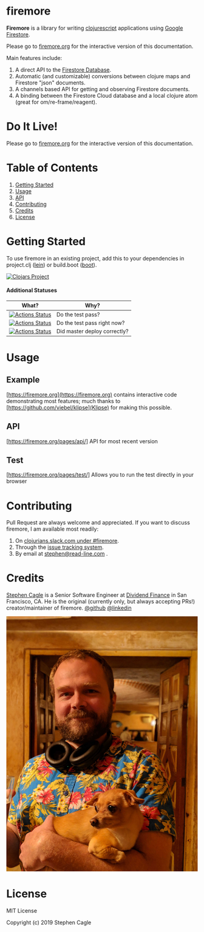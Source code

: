 # firemore

**Firemore** is a library for writing [clojurescript](https://clojurescript.org/) applications using [Google Firestore](https://cloud.google.com/firestore).

Please go to [firemore.org](https://firemore.org) for the interactive version of this documentation.

Main features include:
1. A direct API to the [Firestore Database](https://firebase.google.com/docs/firestore).
1. Automatic (and customizable) conversions between clojure maps and Firestore "json" documents.
1. A channels based API for getting and observing Firestore documents.
1. A binding between the Firestore Cloud database and a local clojure atom (great for om/re-frame/reagent).

# Do It Live!

Please go to [firemore.org](https://firemore.org) for the interactive version of this documentation.

# Table of Contents
1. [Getting Started](#getting_started)
1. [Usage](#usage)
1. [API](#api)
1. [Contributing](#contributing)
1. [Credits](#credits)
1. [License](#license)

# <a id="getting_started"></a>Getting Started

To use firemore in an existing project, add this to your dependencies in project.clj ([lein](https://github.com/technomancy/leiningen)) or build.boot ([boot](https://github.com/boot-clj/boot)).

[![Clojars Project](https://img.shields.io/clojars/v/org.clojars.samedhi/firemore.svg)](https://clojars.org/org.clojars.samedhi/firemore)

#### Additional Statuses

| What?                                                                                                                                        | Why?                         |
|----------------------------------------------------------------------------------------------------------------------------------------------|------------------------------|
| [![Actions Status](https://github.com/samedhi/firemore/workflows/Run%20Test/badge.svg)](https://github.com/samedhi/firemore/actions)         | Do the test pass?            |
| [![Actions Status](HTTP://github.com/samedhi/firemore/workflows/Periodic%20Test/badge.svg)](https://github.com/samedhi/firemore/actions)    | Do the test pass right now?  |
| [![Actions Status](https://github.com/samedhi/firemore/workflows/Master%20on%20Push/badge.svg)](https://github.com/samedhi/firemore/actions) | Did master deploy correctly? |

# <a id="usage"></a>Usage

## Example
[https://firemore.org](https://firemore.org) contains interactive code demonstrating most features; much thanks to [https://github.com/viebel/klipse](Klipse) for making this possible.

## API
[https://firemore.org/pages/api/] API for most recent version

## Test 
[https://firemore.org/pages/test/] Allows you to run the test directly in your browser

# <a id="contributing"></a>Contributing

Pull Request are always welcome and appreciated. If you want to discuss firemore, I am available most readily:
1. On [clojurians.slack.com under #firemore](https://clojurians.slack.com/messages/C073DKH9P/).
1. Through the [issue tracking system](https://github.com/samedhi/firemore/issues).
1. By email at stephen@read-line.com .

# <a id="credits"></a>Credits

[Stephen Cagle](https://samedhi.github.io/) is a Senior Software Engineer at [Dividend Finance](https://www.dividendfinance.com/) in San Francisco, CA. He is the original (currently only, but always accepting PRs!) creator/maintainer of firemore.
[@github](https://github.com/samedhi)
[@linkedin](https://www.linkedin.com/in/stephen-cagle-92b895102/)

![Man (Stephen Cagle) holding beer & small dog (Chihuahua)](asset/img/stephen_and_nugget.jpg)

# <a id="License"></a>License

MIT License

Copyright (c) 2019 Stephen Cagle
